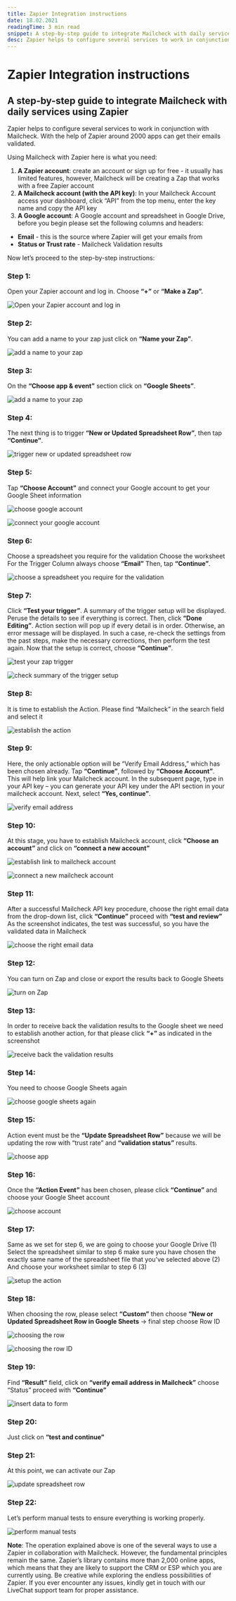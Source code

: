 ```yaml
---
title: Zapier Integration instructions
date: 18.02.2021
readingTime: 3 min read
snippet: A step-by-step guide to integrate Mailcheck with daily services using Zapier
desc: Zapier helps to configure several services to work in conjunction with Mailcheck. With the help of Zapier around 2000 apps can get their emails validated.
---
```


# **Zapier Integration instructions**

## A step-by-step guide to integrate Mailcheck with daily services using Zapier

Zapier helps to configure several services to work in conjunction with Mailcheck. With the help of Zapier around 2000 apps can get their emails validated.

Using Mailcheck with Zapier here is what you need:

1. **A Zapier account**: create an account or sign up for free - it usually has limited features, however, Mailcheck will be creating a Zap that works with a free Zapier account
2. **A Mailcheck account (with the API key)**: In your Mailcheck Account access your dashboard, click “API” from the top menu, enter the key name and copy the API key
3. **A Google account**: A Google account and spreadsheet in Google Drive, before you begin please set the following columns and headers:

- **Email** - this is the source where Zapier will get your emails from
- **Status or Trust rate** - Mailcheck Validation results

Now let’s proceed to the step-by-step instructions:

### Step 1:

Open your Zapier account and log in. Choose **“+”** or **“Make a Zap”.**

![Open your Zapier account and log in](./open-your-zapier-account-and-log-in.jpg)

### Step 2:

You can add a name to your zap just click on **“Name your Zap”**.

![add a name to your zap](./add-a-name-to-your-zap.jpg)

### Step 3:

On the **“Choose app & event”** section click on **“Google Sheets”**.

![add a name to your zap](./choose-app-google-sheets.jpg)

### Step 4:

The next thing is to trigger **“New or Updated Spreadsheet Row”**, then tap **“Continue”**.

![trigger new or updated spreadsheet row](./trigger-new-or-updated-spreadsheet-row.jpg)

### Step 5:

Tap **“Choose Account”** and connect your Google account to get your Google Sheet information

![choose google account](./choose-account-google.jpg)

![connect your google account](./connect-your-google-account.jpg)

### Step 6:

Choose a spreadsheet you require for the validation
Choose the worksheet
For the Trigger Column always choose **“Email”**
Then, tap **“Continue”**.

![choose a spreadsheet you require for the validation](./choose-a-spreadsheet-you-require-for-the-validation.jpg)

### Step 7:

Click **“Test your trigger”**. A summary of the trigger setup will be displayed. Peruse the details to see if everything is correct. Then, click **“Done Editing”**. Action section will pop up if every detail is in order. Otherwise, an error message will be displayed. In such a case, re-check the settings from the past steps, make the necessary corrections, then perform the test again. Now that the setup is correct, choose **“Continue”**.

![test your zap trigger](./test-your-trigger.jpg)

![check summary of the trigger setup](./summary-of-the-trigger-setup.jpg)

### Step 8:

It is time to establish the Action. Please find “Mailcheck” in the search field and select it

![establish the action](./establish-the-action.jpg)

### Step 9:

Here, the only actionable option will be “Verify Email Address,” which has been chosen already. Tap **“Continue”**, followed by **“Choose Account”**. This will help link your Mailcheck account. In the subsequent page, type in your API key – you can generate your API key under the API section in your mailcheck account. Next, select **“Yes, continue”**.

![verify email address](./verify-email-address.jpg)

### Step 10:

At this stage, you have to establish Mailcheck account, click **“Choose an account”** and click on **“connect a new account”**

![establish link to mailcheck account](./establish-link-to-mailcheck-account.jpg)

![connect a new mailcheck account](./connect-a-new-mailcheck-account.jpg)

### Step 11:

After a successful Mailcheck API key procedure, choose the right email data from the drop-down list, click **“Continue”** proceed with **“test and review”**
As the screenshot indicates, the test was successful, so you have the validated data in Mailcheck

![choose the right email data](./choose-the-right-email-data-from-the-drop-down-list.jpg)

### Step 12:

You can turn on Zap and close or export the results back to Google Sheets

![turn on Zap](./turn-on-zap.jpg)

### Step 13:

In order to receive back the validation results to the Google sheet we need to establish another action, for that please click **“+”** as indicated in the screenshot

![receive back the validation results](./receive-back-the-validation-results-to-the-google-sheet.jpg)

### Step 14:

You need to choose Google Sheets again

![choose google sheets again](./choose-google-sheets-again.jpg)

### Step 15:

Action event must be the **“Update Spreadsheet Row”** because we will be updating the row with “trust rate” and **“validation status”** results.

![choose app](./choose-app.jpg)

### Step 16:

Once the **“Action Event”** has been chosen, please click **“Continue”** and choose your Google Sheet account

![choose account](./choose-account.jpg)

### Step 17:

Same as we set for step 6, we are going to choose your Google Drive (1)
Select the spreadsheet similar to step 6 make sure you have chosen the exactly same name of the spreadsheet file that you’ve selected above (2)
And choose your worksheet similar to step 6 (3)

![setup the action](./setup-action.jpg)

### Step 18:

When choosing the row, please select **“Custom”** then choose **“New or Updated Spreadsheet Row in Google Sheets** -> final step choose Row ID

![choosing the row](./new-row.jpg)

![choosing the row ID](./row-id.jpg)

### Step 19:

Find **“Result”** field, click on **“verify email address in Mailcheck”** choose “Status” proceed with **“Continue”**

![insert data to form](./insert-data.jpg)

### Step 20:

Just click on **“test and continue”**

### Step 21:

At this point, we can activate our Zap

![update spreadsheet row](./update-spreadsheet-row.jpg)

### Step 22:

Let’s perform manual tests to ensure everything is working properly.

![perform manual tests](./perform-manual-tests.jpg)

**Note**: The operation explained above is one of the several ways to use a Zapier in collaboration with Mailcheck.
However, the fundamental principles remain the same. Zapier’s library contains more than 2,000 online apps, which means that they are likely to support the CRM or ESP which you are currently using.
Be creative while exploring the endless possibilities of Zapier. If you ever encounter any issues, kindly get in touch with our LiveChat support team for proper assistance.
